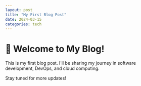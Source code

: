 ```yaml
---
layout: post
title: "My First Blog Post"
date: 2024-03-15
categories: tech
---
```


# 🚀 Welcome to My Blog!

This is my first blog post. I'll be sharing my journey in software development, DevOps, and cloud computing.

Stay tuned for more updates!
